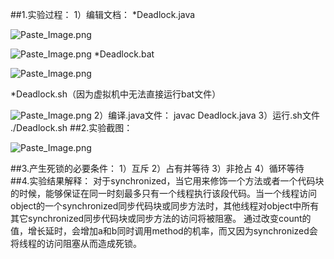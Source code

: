 ##1.实验过程：
1）编辑文档：
*Deadlock.java

![Paste_Image.png](http://upload-images.jianshu.io/upload_images/3230336-8f447b379e7f9756.png?imageMogr2/auto-orient/strip%7CimageView2/2/w/1240)


![Paste_Image.png](http://upload-images.jianshu.io/upload_images/3230336-291374f06825dc3c.png?imageMogr2/auto-orient/strip%7CimageView2/2/w/1240)
*Deadlock.bat

![Paste_Image.png](http://upload-images.jianshu.io/upload_images/3230336-639b2923108a8762.png?imageMogr2/auto-orient/strip%7CimageView2/2/w/1240)

*Deadlock.sh（因为虚拟机中无法直接运行bat文件）

![Paste_Image.png](http://upload-images.jianshu.io/upload_images/3230336-6e79ba214d12ee72.png?imageMogr2/auto-orient/strip%7CimageView2/2/w/1240)
2）编译.java文件：
javac Deadlock.java
3）运行.sh文件
./Deadlock.sh
##2.实验截图：

![Paste_Image.png](http://upload-images.jianshu.io/upload_images/3230336-77ae6c9148e55ed3.png?imageMogr2/auto-orient/strip%7CimageView2/2/w/1240)

##3.产生死锁的必要条件：
1）互斥
2）占有并等待
3）非抢占
4）循环等待
##4.实验结果解释：
对于synchronized，当它用来修饰一个方法或者一个代码块的时候，能够保证在同一时刻最多只有一个线程执行该段代码。当一个线程访问object的一个synchronized同步代码块或同步方法时，其他线程对object中所有其它synchronized同步代码块或同步方法的访问将被阻塞。
通过改变count的值，增长延时，会增加a和b同时调用method的机率，而又因为synchronized会将线程的访问阻塞从而造成死锁。
